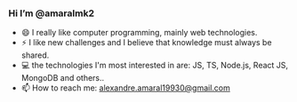 ### Hi  I’m @amaralmk2

- 😄 I really like computer programming, mainly web technologies.
- ⚡ I like new challenges and I believe that knowledge must always be shared.
- 💻 the technologies I'm most interested in are: JS, TS, Node.js, React JS, MongoDB and others..
- 📫 How to reach me: alexandre.amaral19930@gmail.com
<!--
**amaralmk2/amaralmk2** is a ✨ _special_ ✨ repository because its `README.md` (this file) appears on your GitHub profile.

Here are some ideas to get you started:

- 🔭 I’m currently working on ...
- 🌱 I’m currently learning ...
- 👯 I’m looking to collaborate on ...
- 🤔 I’m looking for help with ...
- 💬 Ask me about ...
- 📫 How to reach me: ...
- 😄 Pronouns: ...
- ⚡ Fun fact: ...
-->

